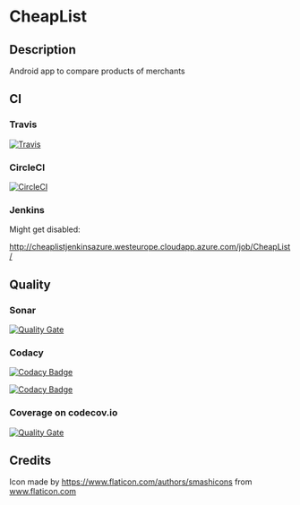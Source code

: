 # CheapList

## Description
Android app to compare products of merchants

## CI
### Travis
[![Travis](https://travis-ci.org/Calebzor/CheapList.svg?branch=master)](https://travis-ci.org/Calebzor/CheapList)

### CircleCI
[![CircleCI](https://circleci.com/gh/Calebzor/CheapList.svg?style=shield&circle-token=93f9612f2e7c32128da18999d4936aab7580a347)](https://circleci.com/gh/Calebzor/CheapList)

### Jenkins
Might get disabled: 

http://cheaplistjenkinsazure.westeurope.cloudapp.azure.com/job/CheapList/

## Quality
### Sonar
[![Quality Gate](https://sonarcloud.io/api/badges/gate?key=CheapList%3Aapp)](https://sonarcloud.io/dashboard/index/CheapList%3Aapp)

### Codacy
[![Codacy Badge](https://api.codacy.com/project/badge/Grade/18eedd63d43844f0b5e608d41b94be8c)](https://www.codacy.com/app/calebzor/CheapList?utm_source=github.com&amp;utm_medium=referral&amp;utm_content=Calebzor/CheapList&amp;utm_campaign=Badge_Grade)

[![Codacy Badge](https://api.codacy.com/project/badge/Coverage/18eedd63d43844f0b5e608d41b94be8c)](https://www.codacy.com/app/calebzor/CheapList?utm_source=github.com&utm_medium=referral&utm_content=Calebzor/CheapList&utm_campaign=Badge_Coverage)

### Coverage on codecov.io  
[![Quality Gate](https://codecov.io/gh/Calebzor/CheapList/branch/master/graph/badge.svg)](https://codecov.io/gh/Calebzor/CheapList)

## Credits

Icon made by https://www.flaticon.com/authors/smashicons from www.flaticon.com
